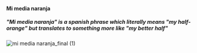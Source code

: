 #### Mi media naranja

##### "Mi media naranja" is a spanish phrase which literally means "my half-orange" but translates to something more like "my better half"

![mi media naranja_final (1)](https://user-images.githubusercontent.com/103902966/164030109-ca3260dd-2c10-4ef7-b90e-1946b3bb316a.jpg)
